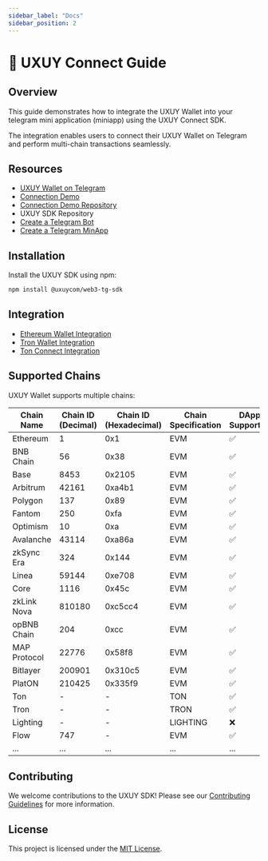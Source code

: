 ```yaml
---
sidebar_label: "Docs"
sidebar_position: 2
---
```


# 🧩 UXUY Connect Guide

## Overview

This guide demonstrates how to integrate the UXUY Wallet into your telegram mini application (miniapp) using the UXUY Connect SDK.

The integration enables users to connect their UXUY Wallet on Telegram and perform multi-chain transactions seamlessly.

## Resources

- [UXUY Wallet on Telegram](https://t.me/UXUYbot)
- [Connection Demo](https://t.me/uxuy_demo_miniapp_bot/demo)
- [Connection Demo Repository](https://github.com/uxuycom/test-tg-dapp)
- UXUY SDK Repository
- [Create a Telegram Bot](https://core.telegram.org/bots/tutorial#executing-commands)
- [Create a Telegram MinApp](https://core.telegram.org/bots#replace-entire-websites)

## Installation

Install the UXUY SDK using npm:

```bash
npm install @uxuycom/web3-tg-sdk
```

## Integration

- [Ethereum Wallet Integration](https://docs.uxuy.com/uxuy-connect/evm/)
- [Tron Wallet Integration](https://docs.uxuy.com/uxuy-connect/tronconnect)
- [Ton Connect Integration](https://docs.uxuy.com/uxuy-connect/tonconnect)

## Supported Chains

UXUY Wallet supports multiple chains:

| Chain Name   | Chain ID (Decimal) | Chain ID (Hexadecimal) | Chain Specification | DApp Supported |
| ------------ | ------------------ | ---------------------- | ------------------- | -------------- |
| Ethereum     | 1                  | 0x1                    | EVM                 | ✅             |
| BNB Chain    | 56                 | 0x38                   | EVM                 | ✅             |
| Base         | 8453               | 0x2105                 | EVM                 | ✅             |
| Arbitrum     | 42161              | 0xa4b1                 | EVM                 | ✅             |
| Polygon      | 137                | 0x89                   | EVM                 | ✅             |
| Fantom       | 250                | 0xfa                   | EVM                 | ✅             |
| Optimism     | 10                 | 0xa                    | EVM                 | ✅             |
| Avalanche    | 43114              | 0xa86a                 | EVM                 | ✅             |
| zkSync Era   | 324                | 0x144                  | EVM                 | ✅             |
| Linea        | 59144              | 0xe708                 | EVM                 | ✅             |
| Core         | 1116               | 0x45c                  | EVM                 | ✅             |
| zkLink Nova  | 810180             | 0xc5cc4                | EVM                 | ✅             |
| opBNB Chain  | 204                | 0xcc                   | EVM                 | ✅             |
| MAP Protocol | 22776              | 0x58f8                 | EVM                 | ✅             |
| Bitlayer     | 200901             | 0x310c5                | EVM                 | ✅             |
| PlatON       | 210425             | 0x335f9                | EVM                 | ✅             |
| Ton          | -                  | -                      | TON                 | ✅             |
| Tron         | -                  | -                      | TRON                | ✅             |
| Lighting     | -                  | -                      | LIGHTING            | ❌             |
| Flow         | 747                | -                      | EVM                 | ✅             |
| ...          | ...                | ...                    | ...                 | ...            |

## Contributing

We welcome contributions to the UXUY SDK! Please see our [Contributing Guidelines](CONTRIBUTING.md) for more information.

## License

This project is licensed under the [MIT License](LICENSE.md).
